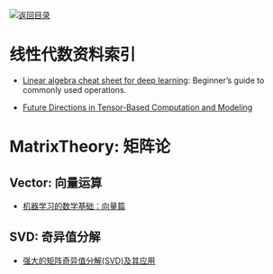 [![返回目录](https://parg.co/UGo)](https://parg.co/b4z) 
 
 
# 线性代数资料索引

- [Linear algebra cheat sheet for deep learning](https://parg.co/bCB): Beginner’s guide to commonly used operations.

- [Future Directions in Tensor-Based Computation and Modeling](http://www.cs.cornell.edu/CV/TenWork/FinalReport.pdf)

# MatrixTheory: 矩阵论

## Vector: 向量运算

- [机器学习的数学基础：向量篇](http://hahack.com/math/math-vector/)

## SVD: 奇异值分解

- [强大的矩阵奇异值分解(SVD)及其应用](http://www.cnblogs.com/LeftNotEasy/archive/2011/01/19/svd-and-applications.html)